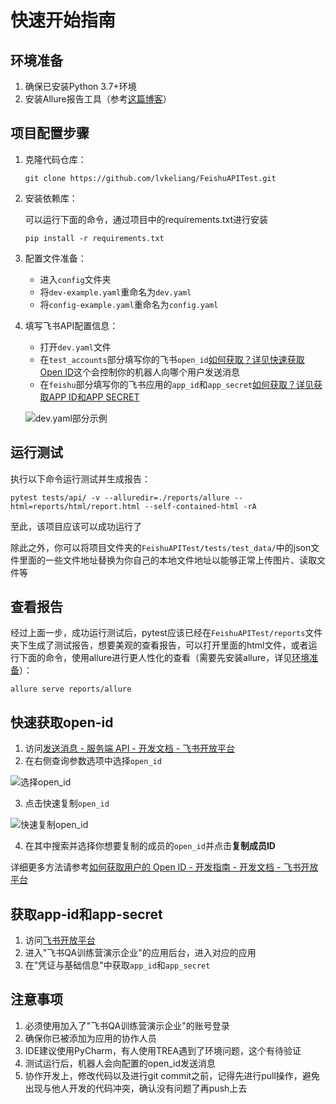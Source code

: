 # 快速开始指南

## 环境准备

1. 确保已安装Python 3.7+环境
2. 安装Allure报告工具（参考[这篇博客](https://blog.csdn.net/HUA6911/article/details/136911347)）

## 项目配置步骤

1. 克隆代码仓库：

   ```shell
   git clone https://github.com/lvkeliang/FeishuAPITest.git
   ```

2. 安装依赖库：

   可以运行下面的命令，通过项目中的requirements.txt进行安装

   ```shell
   pip install -r requirements.txt
   ```

3. 配置文件准备：

   - 进入`config`文件夹
   - 将`dev-example.yaml`重命名为`dev.yaml`
   - 将`config-example.yaml`重命名为`config.yaml`

4. 填写飞书API配置信息：

   - 打开`dev.yaml`文件
   - 在`test_accounts`部分填写你的飞书`open_id`[如何获取？详见快速获取Open ID](#快速获取open-id)这个会控制你的机器人向哪个用户发送消息
   - 在`feishu`部分填写你的飞书应用的`app_id`和`app_secret`[如何获取？详见获取APP ID和APP SECRET](#获取app-id和app-secret)
   
   ![dev.yaml部分示例](https://picture-0-1320983848.cos.ap-chongqing.myqcloud.com/blog/20250703090939.png)

## 运行测试

执行以下命令运行测试并生成报告：

```shell
pytest tests/api/ -v --alluredir=./reports/allure --html=reports/html/report.html --self-contained-html -rA
```

至此，该项目应该可以成功运行了

除此之外，你可以将项目文件夹的`FeishuAPITest/tests/test_data/`中的json文件里面的一些文件地址替换为你自己的本地文件地址以能够正常上传图片、读取文件等

## 查看报告

经过上面一步，成功运行测试后，pytest应该已经在`FeishuAPITest/reports`文件夹下生成了测试报告，想要美观的查看报告，可以打开里面的html文件，或者运行下面的命令，使用allure进行更人性化的查看（需要先安装allure，详见[环境准备](#环境准备)）：

```shell
allure serve reports/allure
```

## 快速获取open-id

1. 访问[发送消息 - 服务端 API - 开发文档 - 飞书开放平台](https://open.feishu.cn/document/server-docs/im-v1/message/create)
2. 在右侧查询参数选项中选择`open_id`

![选择open_id](https://picture-0-1320983848.cos.ap-chongqing.myqcloud.com/blog/20250703091743.png)

3. 点击快速复制`open_id`

![快速复制open_id](https://picture-0-1320983848.cos.ap-chongqing.myqcloud.com/blog/20250703092015.png)

4. 在其中搜索并选择你想要复制的成员的`open_id`并点击**复制成员ID**

详细更多方法请参考[如何获取用户的 Open ID - 开发指南 - 开发文档 - 飞书开放平台](https://open.feishu.cn/document/faq/trouble-shooting/how-to-obtain-openid)

## 获取app-id和app-secret

1. 访问[飞书开放平台](https://open.feishu.cn/app/)
2. 进入"飞书QA训练营演示企业"的应用后台，进入对应的应用
3. 在"凭证与基础信息"中获取`app_id`和`app_secret`

## 注意事项

1. 必须使用加入了"飞书QA训练营演示企业"的账号登录
2. 确保你已被添加为应用的协作人员
3. IDE建议使用PyCharm，有人使用TREA遇到了环境问题，这个有待验证
4. 测试运行后，机器人会向配置的open_id发送消息
5. 协作开发上，修改代码以及进行git commit之前，记得先进行pull操作，避免出现与他人开发的代码冲突，确认没有问题了再push上去
